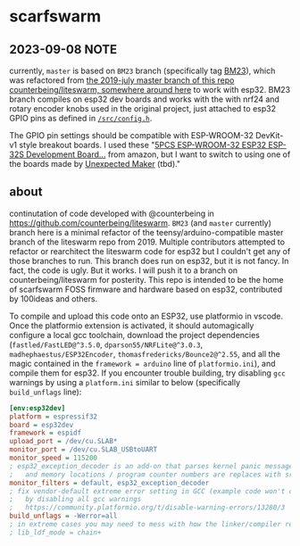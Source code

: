 # scarfswarm

## 2023-09-08 NOTE
currently, `master` is based on `BM23` branch (specifically tag [BM23](https://github.com/100ideas/scarfswarm/tree/refs/tags/BM23)), which was refactored from [the 2019-july master branch of this  repo counterbeing/liteswarm, somewhere around here](https://github.com/counterbeing/liteswarm/blob/dc4e0e53ea9b77c02f954a00a81d340e21b89678/src/main.cpp) to work with esp32. BM23 branch compiles on esp32 dev boards and works with the with nrf24 and rotary encoder knobs used in the original project, just attached to esp32 GPIO pins as defined in [`/src/config.h`](src/config.h). 

The GPIO pin settings should be compatible with ESP-WROOM-32 DevKit-v1 style breakout boards. I used these "[5PCS ESP-WROOM-32 ESP32 ESP-32S Development Board...](https://www.amazon.com/dp/B0BK13HWBJ) from amazon, but I want to switch to using one of the boards made by [Unexpected Maker](https://unexpectedmaker.com/shop.html) (tbd)."

## about
continutation of code developed with @counterbeing in https://github.com/counterbeing/liteswarm. `BM23` (and `master` currently) branch here is a minimal refactor of the teensy/arduino-compatible master branch of the liteswarm repo from 2019. Multiple contributors attempted to refactor or rearchitect the liteswarm code for esp32 but I couldn't get any of those branches to run. This branch does run on esp32, but it is not fancy. In fact, the code is ugly. But it works. I will push it to a branch on counterbeing/liteswarm for posterity. This repo is intended to be the home of scarfswarm FOSS firmware and hardware based on esp32, contributed by 100ideas and others.

To compile and upload this code onto an ESP32, use platformio in vscode. Once the platformio extension is activated, it should automagically configure a local gcc toolchain, download the project dependencies (`fastled/FastLED@^3.5.0`, `dparson55/NRFLite@^3.0.3`, `madhephaestus/ESP32Encoder`, `thomasfredericks/Bounce2@^2.55`, and all the magic contained in the `framework = arduino` line of `platformio.ini`), and compile them for esp32. If you encounter trouble building, try disabling `gcc` warnings by using a `platform.ini` similar to below (specifically `build_unflags` line):

```ini
[env:esp32dev]
platform = espressif32
board = esp32dev
framework = espidf
upload_port = /dev/cu.SLAB*
monitor_port = /dev/cu.SLAB_USBtoUART
monitor_speed = 115200
; esp32_exception_decoder is an add-on that parses kernel panic messages on serial such that error codes
;   and memory locations / program counter numbers are replaces with src code coordinates - handy!
monitor_filters = default, esp32_exception_decoder
; fix vendor-default extreme error setting in GCC (example code won't compile)
;   by disabling all gcc warnings
;   https://community.platformio.org/t/disable-warning-errors/13280/3
build_unflags = -Werror=all
; in extreme cases you may need to mess with how the linker/compiler resolves dependencies, try:
; lib_ldf_mode = chain+
```
